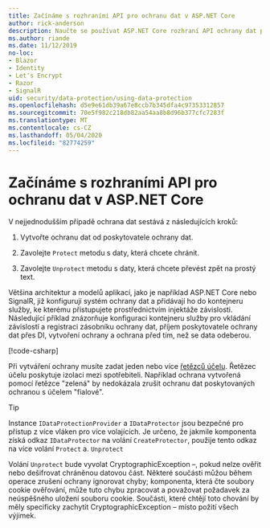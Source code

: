 ```yaml
---
title: Začínáme s rozhraními API pro ochranu dat v ASP.NET Core
author: rick-anderson
description: Naučte se používat ASP.NET Core rozhraní API ochrany dat pro ochranu a ochranu dat v aplikaci.
ms.author: riande
ms.date: 11/12/2019
no-loc:
- Blazor
- Identity
- Let's Encrypt
- Razor
- SignalR
uid: security/data-protection/using-data-protection
ms.openlocfilehash: d5e9e61db39a67e8ccb7b345dfa4c97353312857
ms.sourcegitcommit: 70e5f982c218db82aa54aa8b8d96b377cfc7283f
ms.translationtype: MT
ms.contentlocale: cs-CZ
ms.lasthandoff: 05/04/2020
ms.locfileid: "82774259"
---
```

# <a name="get-started-with-the-data-protection-apis-in-aspnet-core"></a>Začínáme s rozhraními API pro ochranu dat v ASP.NET Core

<a name="security-data-protection-getting-started"></a>

V nejjednodušším případě ochrana dat sestává z následujících kroků:

1. Vytvořte ochranu dat od poskytovatele ochrany dat.

2. Zavolejte `Protect` metodu s daty, která chcete chránit.

3. Zavolejte `Unprotect` metodu s daty, která chcete převést zpět na prostý text.

Většina architektur a modelů aplikací, jako je například ASP.NET Core nebo SignalR, již konfigurují systém ochrany dat a přidávají ho do kontejneru služby, ke kterému přistupujete prostřednictvím injektáže závislosti. Následující příklad znázorňuje konfiguraci kontejneru služby pro vkládání závislostí a registraci zásobníku ochrany dat, příjem poskytovatele ochrany dat přes DI, vytvoření ochrany a ochrana před tím, než se data odeberou.

[!code-csharp[](../../security/data-protection/using-data-protection/samples/protectunprotect.cs?highlight=26,34,35,36,37,38,39,40)]

Při vytváření ochrany musíte zadat jeden nebo více [řetězců účelu](xref:security/data-protection/consumer-apis/purpose-strings). Řetězec účelu poskytuje izolaci mezi spotřebiteli. Například ochrana vytvořená pomocí řetězce "zelená" by nedokázala zrušit ochranu dat poskytovaných ochranou s účelem "fialové".

>[!TIP]
> Instance `IDataProtectionProvider` a `IDataProtector` jsou bezpečné pro přístup z více vláken pro více volajících. Je určeno, že jakmile komponenta získá odkaz `IDataProtector` na volání `CreateProtector`, použije tento odkaz na více volání `Protect` a. `Unprotect`
>
>Volání `Unprotect` bude vyvolat CryptographicException –, pokud nelze ověřit nebo dešifrovat chráněnou datovou část. Některé součásti můžou během operace zrušení ochrany ignorovat chyby; komponenta, která čte soubory cookie ověřování, může tuto chybu zpracovat a považovat požadavek za neúspěšného uložení souboru cookie. Součásti, které chtějí toto chování by měly specificky zachytit CryptographicException – místo požití všech výjimek.
